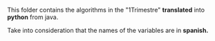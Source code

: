 This folder contains the algorithms in the "1Trimestre" **translated** into **python** from java.

Take into consideration that the names of the variables are in **spanish.**
